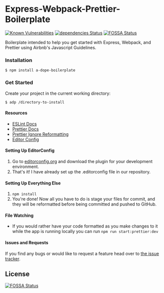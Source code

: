 # Express-Webpack-Prettier-Boilerplate

[![Known Vulnerabilities](https://snyk.io//test/github/dhull33/Express-Webpack-Prettier-Boilerplate/badge.svg?targetFile=package.json)](https://snyk.io//test/github/dhull33/Express-Webpack-Prettier-Boilerplate?targetFile=package.json)
[![dependencies Status](https://david-dm.org/dhull33/Express-Webpack-Prettier-Boilerplate.svg)](https://david-dm.org/dhull33/Express-Webpack-Prettier-Boilerplate) [![FOSSA Status](https://app.fossa.io/api/projects/git%2Bgithub.com%2Fdhull33%2FExpress-Webpack-Prettier-Boilerplate.svg?type=shield)](https://app.fossa.io/projects/git%2Bgithub.com%2Fdhull33%2FExpress-Webpack-Prettier-Boilerplate?ref=badge_shield)

Boilerplate intended to help you get started with Express, Webpack, and Prettier using Airbnb's Javascript Guidelines.

### Installation

`$ npm install a-dope-boilerplate`

### Get Started

Create your project in the current working directory:

`$ adp /directory-to-install`

#### Resources

- [ESLint Docs](https://eslint.org/docs/user-guide/getting-started)
- [Prettier Docs](https://prettier.io/docs/en/index.html)
- [Prettier Ignore Reformatting](https://prettier.io/docs/en/ignore.html)
- [Editor Config](https://editorconfig.org/#download)

#### Setting Up EditorConfig

1. Go to [editorconfig.org](https://editorconfig.org/#download) and download the plugin for your
   development environment.
2. That's it! I have already set up the .editorconfig file in our repository.

#### Setting Up Everything Else

1. `npm install`
2. You're done! Now all you have to do is stage your files for commit, and they will be
   reformatted before being committed and pushed to GitHub.

#### File Watching

- If you would rather have your code formatted as you make changes to it while the app is
  running locally you can run `npm run start:prettier:dev`

#### Issues and Requests

If you find any bugs or would like to request a feature head over to [the issue tracker](https://github.com/dhull33/Express-Webpack-Prettier-Boilerplate/issues).

## License

[![FOSSA Status](https://app.fossa.io/api/projects/git%2Bgithub.com%2Fdhull33%2FExpress-Webpack-Prettier-Boilerplate.svg?type=large)](https://app.fossa.io/projects/git%2Bgithub.com%2Fdhull33%2FExpress-Webpack-Prettier-Boilerplate?ref=badge_large)

